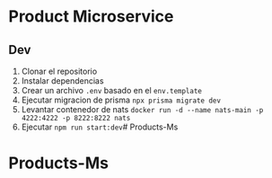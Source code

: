 # Product Microservice 

## Dev

1. Clonar el repositorio
2. Instalar dependencias
3. Crear un archivo `.env` basado en el `env.template`
4. Ejecutar migracion de prisma `npx prisma migrate dev`
5. Levantar contenedor de nats `docker run -d --name nats-main -p 4222:4222 -p 8222:8222 nats`
6. Ejecutar `npm run start:dev`# Products-Ms
# Products-Ms
